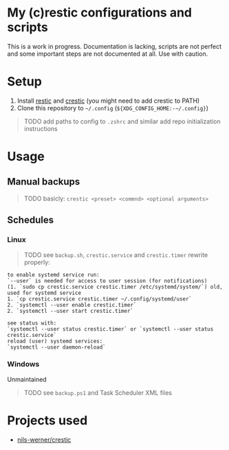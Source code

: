 # My (c)restic configurations and scripts

This is a work in progress. Documentation is lacking, scripts are not perfect and some important steps are not documented at all. Use with caution.

# Setup
1. Install [restic](https://github.com/restic/restic) and [crestic](https://github.com/nils-werner/crestic) (you might need to add crestic to PATH)
2. Clone this repository to `~/.config` (`${XDG_CONFIG_HOME:-~/.config}`)

> TODO
> add paths to config to `.zshrc` and similar
> add repo initialization instructions

# Usage
## Manual backups
> TODO
> basicly: `crestic <preset> <commnd> <optional arguments>`

## Schedules
### Linux
> TODO
> see `backup.sh`, `crestic.service` and `crestic.timer`
> rewrite properly:
```
to enable systemd service run:
`--user` is needed for access to user session (for notifications)
(1. `sudo cp crestic.service crestic.timer /etc/systemd/system/`) old, used for systemd service
1. `cp crestic.service crestic.timer ~/.config/systemd/user`
2. `systemctl --user enable crestic.timer`
2. `systemctl --user start crestic.timer`

see status with:
`systemctl --user status crestic.timer` or `systemctl --user status crestic.service`
reload (user) systemd services:
`systemctl --user daemon-reload`
```

### Windows
Unmaintained

> TODO
> see `backup.ps1` and Task Scheduler XML files

# Projects used
- [nils-werner/crestic](https://github.com/nils-werner/crestic)
